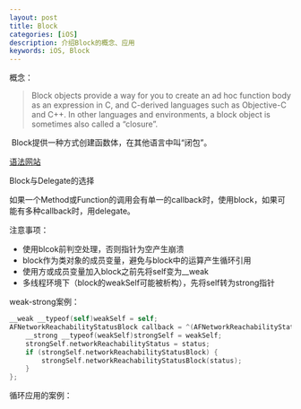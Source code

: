 ```yaml
---
layout: post
title: Block
categories: [iOS]
description: 介绍Block的概念、应用
keywords: iOS, Block
---
```


概念：

> Block objects provide a way for you to create an ad hoc function body as an expression in C, and C-derived languages such as Objective-C and C++. In other languages and environments, a block object is sometimes also called a “closure”.

​	Block提供一种方式创建函数体，在其他语言中叫“闭包”。

[语法网站](http://fuckingblocksyntax.com)

Block与Delegate的选择

​	如果一个Method或Function的调用会有单一的callback时，使用block，如果可能有多种callback时，用delegate。

注意事项：

* 使用blcok前判空处理，否则指针为空产生崩溃
* block作为类对象的成员变量，避免与block中的运算产生循环引用
* 使用方或成员变量加入block之前先将self变为__weak
* 多线程环境下（block的weakSelf可能被析构），先将self转为strong指针

weak-strong案例：

```objective-c
__weak __typeof(self)weakSelf = self;
AFNetworkReachabilityStatusBlock callback = ^(AFNetworkReachabilityStatus status) {
    __strong __typeof(weakSelf)strongSelf = weakSelf;
    strongSelf.networkReachabilityStatus = status;
    if (strongSelf.networkReachabilityStatusBlock) {
        strongSelf.networkReachabilityStatusBlock(status);
    }
};
```

循环应用的案例：

​	